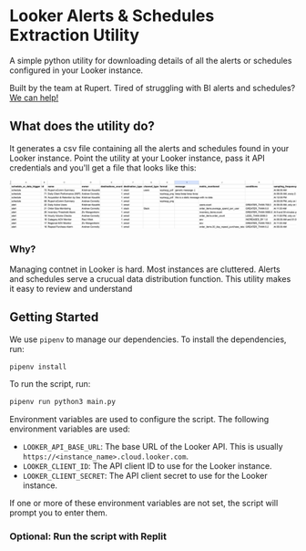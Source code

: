 # Looker Alerts & Schedules Extraction Utility
A simple python utility for downloading details of all the alerts or schedules configured in your Looker instance.

Built by the team at Rupert. Tired of struggling with BI alerts and schedules? [We can help!](https://www.hirupert.com)

## What does the utility do?
It generates a csv file containing all the alerts and schedules found in your Looker instance. Point the utility at your Looker instance, pass it API credentials and you'll get a file that looks like this:

![Example output from the Looker alert and schedule extract utility](example-output.png)

### Why?
Managing contnet in Looker is hard. Most instances are cluttered. Alerts and schedules serve a crucual data distribution function. This utility makes it easy to review and understand 

## Getting Started
We use `pipenv` to manage our dependencies. To install the dependencies, run:

```bash
pipenv install
```

To run the script, run:

```bash
pipenv run python3 main.py
```

Environment variables are used to configure the script. The following environment variables are used:
- `LOOKER_API_BASE_URL`: The base URL of the Looker API. This is usually `https://<instance_name>.cloud.looker.com`.
- `LOOKER_CLIENT_ID`: The API client ID to use for the Looker instance.
- `LOOKER_CLIENT_SECRET`: The API client secret to use for the Looker instance.

If one or more of these environment variables are not set, the script will prompt you to enter them.

### Optional: Run the script with Replit
